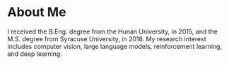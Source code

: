 # About Me
I received the B.Eng. degree from the Hunan University, in 2015, and the M.S. degree from Syracuse University, in 2018.
My research interest includes computer vision, large language models, reinforcement learning, and deep learning.
